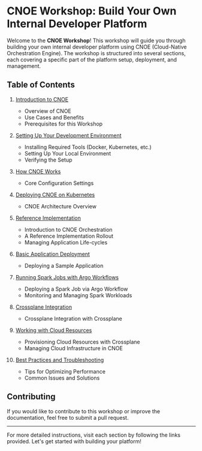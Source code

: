 # CNOE Workshop: Build Your Own Internal Developer Platform

Welcome to the **CNOE Workshop**! This workshop will guide you through building your own internal developer platform using CNOE (Cloud-Native Orchestration Engine). The workshop is structured into several sections, each covering a specific part of the platform setup, deployment, and management.

## Table of Contents

1. [Introduction to CNOE](./docs/01-introduction.md)
    - Overview of CNOE
    - Use Cases and Benefits
    - Prerequisites for this Workshop

2. [Setting Up Your Development Environment](./docs/02-setup-environment.md)
    - Installing Required Tools (Docker, Kubernetes, etc.)
    - Setting Up Your Local Environment
    - Verifying the Setup

3. [How CNOE Works](./docs/03-how-cnoe-works.md)
    - Core Configuration Settings

4. [Deploying CNOE on Kubernetes](./docs/04-deploy-cnoe.md)
    - CNOE Architecture Overview

5. [Reference Implementation](./docs/05-reference-implementation.md)
    - Introduction to CNOE Orchestration
    - A Reference Implementation Rollout
    - Managing Application Life-cycles

6. [Basic Application Deployment](./docs/06-basic-deployment-with-backstage.md)
    - Deploying a Sample Application

7. [Running Spark Jobs with Argo Workflows](./docs/07-ci-example-with-argo-workflow.md)
    - Deploying a Spark Job via Argo Workflow
    - Monitoring and Managing Spark Workloads

8. [Crossplane Integration](./docs/08-crossplane-integration.md)
    - Crossplane Integration with Crossplane

9. [Working with Cloud Resources](./docs/09-application-with-cloud-resources-crossplane.md)
    - Provisioning Cloud Resources with Crossplane
    - Managing Cloud Infrastructure in CNOE
   
10. [Best Practices and Troubleshooting](./docs/10-best-practices.md)
    - Tips for Optimizing Performance
    - Common Issues and Solutions

## Contributing
If you would like to contribute to this workshop or improve the documentation, feel free to submit a pull request.

---

For more detailed instructions, visit each section by following the links provided. Let's get started with building your platform!